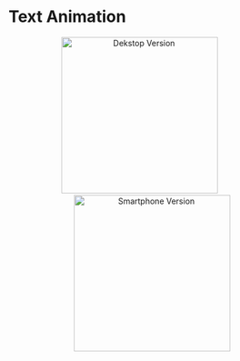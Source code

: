# Text Animation
[//]: # (Add your gifs/images here:)
<div align="center">
  <img src="https://media0.giphy.com/media/ZaROiiZvsFmtdcgsVG/giphy.gif?cid=790b76112f1b131fb550ca40117a7bcac1fbccc80c9d4977&rid=giphy.gif&ct=g" alt="Dekstop Version" height="275">&nbsp&nbsp&nbsp&nbsp&nbsp&nbsp&nbsp&nbsp&nbsp&nbsp&nbsp
  <img src="https://media3.giphy.com/media/te5RcuGY7a67KnGdEd/giphy.gif?cid=790b761180910cdf9e6732d7c1db9281e843090889dbe2ff&rid=giphy.gif&ct=g" alt="Smartphone Version" height="275">
</div>
